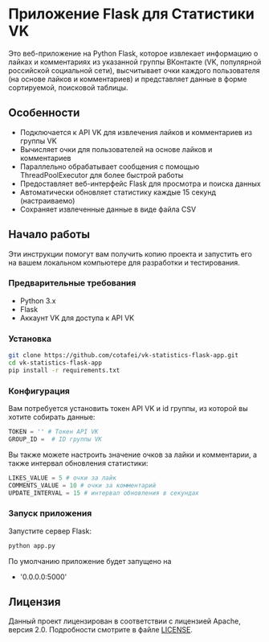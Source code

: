 # Приложение Flask для Статистики VK

Это веб-приложение на Python Flask, которое извлекает информацию о лайках и комментариях из указанной группы ВКонтакте (VK, популярной российской социальной сети), высчитывает очки каждого пользователя (на основе лайков и комментариев) и представляет данные в форме сортируемой, поисковой таблицы.

## Особенности

- Подключается к API VK для извлечения лайков и комментариев из группы VK
- Вычисляет очки для пользователей на основе лайков и комментариев
- Параллельно обрабатывает сообщения с помощью ThreadPoolExecutor для более быстрой работы
- Предоставляет веб-интерфейс Flask для просмотра и поиска данных
- Автоматически обновляет статистику каждые 15 секунд (настраиваемо)
- Сохраняет извлеченные данные в виде файла CSV

## Начало работы

Эти инструкции помогут вам получить копию проекта и запустить его на вашем локальном компьютере для разработки и тестирования.

### Предварительные требования

- Python 3.x
- Flask
- Аккаунт VK для доступа к API VK

### Установка

```bash
git clone https://github.com/cotafei/vk-statistics-flask-app.git
cd vk-statistics-flask-app
pip install -r requirements.txt
```

### Конфигурация

Вам потребуется установить токен API VK и id группы, из которой вы хотите собирать данные:

```python
TOKEN = '' # Токен API VK
GROUP_ID =  # ID группы VK
```

Вы также можете настроить значение очков за лайки и комментарии, а также интервал обновления статистики:

```python
LIKES_VALUE = 5 # очки за лайк
COMMENTS_VALUE = 10 # очки за комментарий
UPDATE_INTERVAL = 15 # интервал обновления в секундах
```

### Запуск приложения

Запустите сервер Flask:

```bash
python app.py
```

По умолчанию приложение будет запущено на

- '0.0.0.0:5000'

## Лицензия

Данный проект лицензирован в соответствии с лицензией Apache, версия 2.0. Подробности смотрите в файле [LICENSE](LICENSE).
